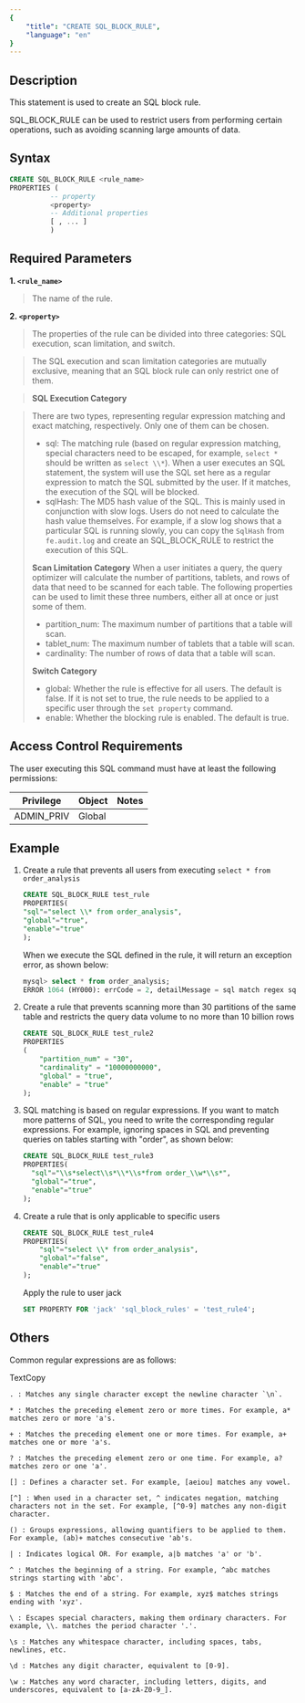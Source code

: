 ```yaml
---
{
    "title": "CREATE SQL_BLOCK_RULE",
    "language": "en"
}
---
```


## Description

This statement is used to create an SQL block rule.

SQL_BLOCK_RULE can be used to restrict users from performing certain operations, such as avoiding scanning large amounts of data.

## Syntax

```sql
CREATE SQL_BLOCK_RULE <rule_name>
PROPERTIES (
          -- property
          <property>
          -- Additional properties
          [ , ... ]
          ) 
```

## Required Parameters

**1. `<rule_name>`**

> The name of the rule.

**2. `<property>`**

> The properties of the rule can be divided into three categories: SQL execution, scan limitation, and switch.

> The SQL execution and scan limitation categories are mutually exclusive, meaning that an SQL block rule can only restrict one of them.

> **SQL Execution Category**

> There are two types, representing regular expression matching and exact matching, respectively. Only one of them can be chosen.
>
> - sql: The matching rule (based on regular expression matching, special characters need to be escaped, for example, `select *` should be written as `select \\*`). When a user executes an SQL statement, the system will use the SQL set here as a regular expression to match the SQL submitted by the user. If it matches, the execution of the SQL will be blocked.
> - sqlHash: The MD5 hash value of the SQL. This is mainly used in conjunction with slow logs. Users do not need to calculate the hash value themselves. For example, if a slow log shows that a particular SQL is running slowly, you can copy the `SqlHash` from `fe.audit.log` and create an SQL_BLOCK_RULE to restrict the execution of this SQL.
>
> **Scan Limitation Category**
> When a user initiates a query, the query optimizer will calculate the number of partitions, tablets, and rows of data that need to be scanned for each table. The following properties can be used to limit these three numbers, either all at once or just some of them.
> - partition_num: The maximum number of partitions that a table will scan.
> - tablet_num: The maximum number of tablets that a table will scan.
> - cardinality: The number of rows of data that a table will scan.
>
> **Switch Category**
>
> - global: Whether the rule is effective for all users. The default is false. If it is not set to true, the rule needs to be applied to a specific user through the `set property` command.
> - enable: Whether the blocking rule is enabled. The default is true.


## Access Control Requirements

The user executing this SQL command must have at least the following permissions:

| Privilege    | Object | Notes |
| ------------ | ------ | ----- |
| ADMIN_PRIV | Global |       |

## Example

1. Create a rule that prevents all users from executing `select * from order_analysis`

   ```sql
   CREATE SQL_BLOCK_RULE test_rule 
   PROPERTIES(
   "sql"="select \\* from order_analysis",
   "global"="true",
   "enable"="true"
   );
   ```

   When we execute the SQL defined in the rule, it will return an exception error, as shown below:


   ```sql
   mysql> select * from order_analysis;
   ERROR 1064 (HY000): errCode = 2, detailMessage = sql match regex sql block rule: order_analysis_rule
   ```

2. Create a rule that prevents scanning more than 30 partitions of the same table and restricts the query data volume to no more than 10 billion rows


   ```sql
   CREATE SQL_BLOCK_RULE test_rule2 
   PROPERTIES
   (
       "partition_num" = "30",
       "cardinality" = "10000000000",
       "global" = "true",
       "enable" = "true"
   );
   ```

3. SQL matching is based on regular expressions. If you want to match more patterns of SQL, you need to write the corresponding regular expressions. For example, ignoring spaces in SQL and preventing queries on tables starting with "order", as shown below:


   ```sql
   CREATE SQL_BLOCK_RULE test_rule3
   PROPERTIES(
     "sql"="\\s*select\\s*\\*\\s*from order_\\w*\\s*",
     "global"="true",
     "enable"="true"
   );
   ```

4. Create a rule that is only applicable to specific users


   ```sql
   CREATE SQL_BLOCK_RULE test_rule4
   PROPERTIES(
       "sql"="select \\* from order_analysis",
       "global"="false",
       "enable"="true"
   );
   ```

   Apply the rule to user jack


   ```sql
   SET PROPERTY FOR 'jack' 'sql_block_rules' = 'test_rule4';
   ```

## Others

Common regular expressions are as follows:

TextCopy

```text
. : Matches any single character except the newline character `\n`.

* : Matches the preceding element zero or more times. For example, a* matches zero or more 'a's.

+ : Matches the preceding element one or more times. For example, a+ matches one or more 'a's.

? : Matches the preceding element zero or one time. For example, a? matches zero or one 'a'.

[] : Defines a character set. For example, [aeiou] matches any vowel.

[^] : When used in a character set, ^ indicates negation, matching characters not in the set. For example, [^0-9] matches any non-digit character.

() : Groups expressions, allowing quantifiers to be applied to them. For example, (ab)+ matches consecutive 'ab's.

| : Indicates logical OR. For example, a|b matches 'a' or 'b'.

^ : Matches the beginning of a string. For example, ^abc matches strings starting with 'abc'.

$ : Matches the end of a string. For example, xyz$ matches strings ending with 'xyz'.

\ : Escapes special characters, making them ordinary characters. For example, \\. matches the period character '.'.

\s : Matches any whitespace character, including spaces, tabs, newlines, etc.

\d : Matches any digit character, equivalent to [0-9].

\w : Matches any word character, including letters, digits, and underscores, equivalent to [a-zA-Z0-9_].
```